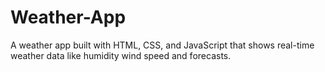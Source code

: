 # Weather-App
A weather app built with HTML, CSS, and JavaScript that shows real-time weather data like humidity  wind speed and forecasts.
